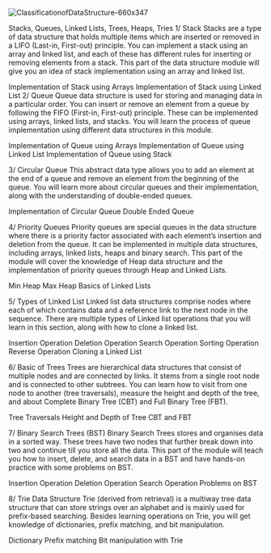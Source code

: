 
![ClassificationofDataStructure-660x347](https://github.com/user-attachments/assets/51fc6952-e774-461f-a48c-5a84257f9b2c)

Stacks, Queues, Linked Lists, Trees, Heaps, Tries
1/ Stack
Stacks are a type of data structure that holds multiple items which are inserted or removed in a LIFO (Last-in, First-out) principle. You can implement a stack using an array and linked list, and each of these has different rules for inserting or removing elements from a stack. This part of the data structure module will give you an idea of stack implementation using an array and linked list.

Implementation of Stack using Arrays
Implementation of Stack using Linked List
2/ Queue
Queue data structure is used for storing and managing data in a particular order. You can insert or remove an element from a queue by following the FIFO (First-in, First-out) principle. These can be implemented using arrays, linked lists, and stacks. You will learn the process of queue implementation using different data structures in this module.

Implementation of Queue using Arrays
Implementation of Queue using Linked List
Implementation of Queue using Stack

3/ Circular Queue
This abstract data type allows you to add an element at the end of a queue and remove an element from the beginning of the queue. You will learn more about circular queues and their implementation, along with the understanding of double-ended queues. 

Implementation of Circular Queue
Double Ended Queue

4/ Priority Queues
Priority queues are special queues in the data structure where there is a priority factor associated with each element’s insertion and deletion from the queue. It can be implemented in multiple data structures, including arrays, linked lists, heaps and binary search. This part of the module will cover the knowledge of Heap data structure and the implementation of priority queues through Heap and Linked Lists. 

Min Heap
Max Heap
Basics of Linked Lists

5/ Types of Linked List
Linked list data structures comprise nodes where each of which contains data and a reference link to the next node in the sequence. There are multiple types of Linked list operations that you will learn in this section, along with how to clone a linked list.

Insertion Operation
Deletion Operation
Search Operation
Sorting Operation
Reverse Operation
Cloning a Linked List

6/ Basic of Trees
Trees are hierarchical data structures that consist of multiple nodes and are connected by links. It stems from a single root node and is connected to other subtrees. You can learn how to visit from one node to another (tree traversals), measure the height and depth of the tree, and about Complete Binary Tree (CBT) and Full Binary Tree (FBT).

Tree Traversals
Height and Depth of Tree
CBT and FBT

7/ Binary Search Trees (BST)
Binary Search Trees stores and organises data in a sorted way. These trees have two nodes that further break down into two and continue till you store all the data. This part of the module will teach you how to insert, delete, and search data in a BST and have hands-on practice with some problems on BST.

Insertion Operation
Deletion Operation
Search Operation
Problems on BST

8/ Trie Data Structure
Trie (derived from retrieval) is a multiway tree data structure that can store strings over an alphabet and is mainly used for prefix-based searching. Besides learning operations on Trie, you will get knowledge of dictionaries, prefix matching, and bit manipulation.

Dictionary
Prefix matching
Bit manipulation with Trie
